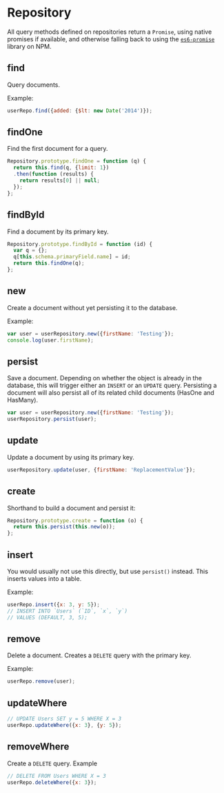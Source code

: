# Repository

All query methods defined on repositories return a `Promise`, using native promises if available, and otherwise falling back to using the [`es6-promise`](https://www.npmjs.com/package/es6-promise) library on NPM.

## find

Query documents.

Example:

```js
userRepo.find({added: {$lt: new Date('2014')});
```

## findOne

Find the first document for a query.

```js
Repository.prototype.findOne = function (q) {
  return this.find(q, {limit: 1})
  .then(function (results) {
    return results[0] || null;
  });
};
```

## findById

Find a document by its primary key.

```js
Repository.prototype.findById = function (id) {
  var q = {};
  q[this.schema.primaryField.name] = id;
  return this.findOne(q);
};
```

## new

Create a document without yet persisting it to the database.

Example:

```js
var user = userRepository.new({firstName: 'Testing'});
console.log(user.firstName);
```

## persist

Save a document. Depending on whether the object is already in the database, this will trigger either an `INSERT` or an `UPDATE` query.
Persisting a document will also persist all of its related child documents (HasOne and HasMany).

```js
var user = userRepository.new({firstName: 'Testing'});
userRepository.persist(user);
```

## update

Update a document by using its primary key.

```js
userRepository.update(user, {firstName: 'ReplacementValue'});
```

## create

Shorthand to build a document and persist it:

```js
Repository.prototype.create = function (o) {
  return this.persist(this.new(o));
};
```

## insert

You would usually not use this directly, but use `persist()` instead. This inserts values into a table.

Example:

```js
userRepo.insert({x: 3, y: 5});
// INSERT INTO `Users` (`ID`, `x`, `y`)
// VALUES (DEFAULT, 3, 5);

```


## remove

Delete a document. Creates a `DELETE` query with the primary key.

Example:

```js
userRepo.remove(user);
```

## updateWhere

```js
// UPDATE Users SET y = 5 WHERE X = 3
userRepo.updateWhere({x: 3}, {y: 5});
```

## removeWhere

Create a `DELETE` query.
Example

```js
// DELETE FROM Users WHERE X = 3
userRepo.deleteWhere({x: 3});
```
